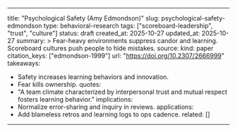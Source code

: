 
---
title: "Psychological Safety (Amy Edmondson)"
slug: psychological-safety-edmondson
type: behavioral-research
tags: ["scoreboard-leadership", "trust", "culture"]
status: draft
created_at: 2025-10-27
updated_at: 2025-10-27
summary: >
  Fear-heavy environments suppress candor and learning. Scoreboard cultures push people to hide mistakes.
source:
  kind: paper
  citation_keys: ["edmondson-1999"]
  url: "https://doi.org/10.2307/2666999"
takeaways:
  - Safety increases learning behaviors and innovation.
  - Fear kills ownership.
quotes:
  - "A team climate characterized by interpersonal trust and mutual respect fosters learning behavior."
implications:
  - Normalize error-sharing and inquiry in reviews.
applications:
  - Add blameless retros and learning logs to ops cadence.
related: []
---

